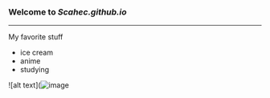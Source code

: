 ### Welcome to *Scahec.github.io*
---
My favorite stuff
- ice cream
- anime
- studying

![alt text](![image](https://user-images.githubusercontent.com/118236804/202338117-a16f53dc-b679-4bdb-b346-c8e352f12d61.png)

